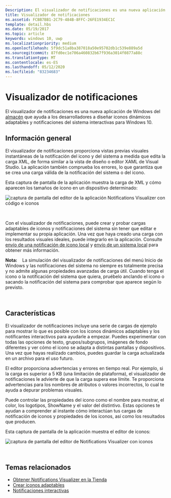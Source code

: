 ```yaml
---
Description: El visualizador de notificaciones es una nueva aplicación de Windows del almacén que ayuda a los desarrolladores a diseñar iconos dinámicos adaptables para Windows 10.
title: Visualizador de notificaciones
ms.assetid: FCBB7BB1-2C79-484B-8FFC-26FE1934EC1C
template: detail.hbs
ms.date: 05/19/2017
ms.topic: article
keywords: windows 10, uwp
ms.localizationpriority: medium
ms.openlocfilehash: 5f9dc51a8ba387018a50e95702db1c539e889a5d
ms.sourcegitcommit: 87fd0ec1e706a460832b67f936a3014f0877a88c
ms.translationtype: MT
ms.contentlocale: es-ES
ms.lasthandoff: 05/12/2020
ms.locfileid: "83234683"
---
```

# <a name="notifications-visualizer"></a>Visualizador de notificaciones

 


El visualizador de notificaciones es una nueva aplicación de Windows del [almacén](https://www.microsoft.com/store/apps/notifications-visualizer/9nblggh5xsl1) que ayuda a los desarrolladores a diseñar iconos dinámicos adaptables y notificaciones del sistema interactivas para Windows 10.


## <a name="overview"></a>Información general

El visualizador de notificaciones proporciona vistas previas visuales instantáneas de la notificación del icono y del sistema a medida que edita la carga XML, de forma similar a la vista de diseño o editor XAML de Visual Studio. La aplicación también comprueba los errores, lo que garantiza que se crea una carga válida de la notificación del sistema o del icono.

Esta captura de pantalla de la aplicación muestra la carga de XML y cómo aparecen los tamaños de icono en un dispositivo determinado:

![captura de pantalla del editor de la aplicación Notifications Visualizer con código e iconos](images/notif-visualizer-001.png)

 

Con el visualizador de notificaciones, puede crear y probar cargas adaptables de iconos y notificaciones del sistema sin tener que editar e implementar su propia aplicación. Una vez que haya creado una carga con los resultados visuales ideales, puede integrarlo en la aplicación. Consulte [envío de una notificación de icono local](sending-a-local-tile-notification.md) y [envío de un sistema local](send-local-toast.md) para obtener más información.

**Nota:**    La simulación del visualizador de notificaciones del menú Inicio de Windows y las notificaciones del sistema no siempre es totalmente precisa y no admite algunas propiedades avanzadas de carga útil. Cuando tenga el icono o la notificación del sistema que quiera, pruébelo anclando el icono o sacando la notificación del sistema para comprobar que aparece según lo previsto.

 

## <a name="features"></a>Características

El visualizador de notificaciones incluye una serie de cargas de ejemplo para mostrar lo que es posible con los iconos dinámicos adaptables y los notificantes interactivos para ayudarle a empezar. Puedes experimentar con todas las opciones de texto, grupos/subgrupos, imágenes de fondo diferentes y ver cómo el icono se adapta a distintas pantallas y dispositivos. Una vez que hayas realizado cambios, puedes guardar la carga actualizada en un archivo para el uso futuro.

El editor proporciona advertencias y errores en tiempo real. Por ejemplo, si la carga es superior a 5 KB (una limitación de plataforma), el visualizador de notificaciones le advierte de que la carga supera ese límite. Te proporciona advertencias para los nombres de atributos o valores incorrectos, lo cual te ayuda a depurar problemas visuales.

Puede controlar las propiedades del icono como el nombre para mostrar, el color, los logotipos, ShowName y el valor del distintivo. Estas opciones te ayudan a comprender al instante cómo interactúan tus cargas de notificación de iconos y propiedades de los iconos, así como los resultados que producen.

Esta captura de pantalla de la aplicación muestra el editor de iconos:

![captura de pantalla del editor de Notifications Visualizer con iconos](images/notif-visualizer-004.png)

 

## <a name="related-topics"></a>Temas relacionados

* [Obtener Notifications Visualizer en la Tienda](https://www.microsoft.com/store/apps/notifications-visualizer/9nblggh5xsl1)
* [Crear iconos adaptables](create-adaptive-tiles.md)
* [Notificaciones interactivas](adaptive-interactive-toasts.md)
